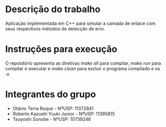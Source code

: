 # Descrição do trabalho
Aplicação implementada em C++ para simular a camada de enlace com seus respectivos métodos de detecção de erro.
# Instruções para execução
O repositório apresenta as diretivas *make all* para compilar, *make run* para compilar e executar e *make clean* para excluir o programa compilado e os *.o*.
# Integrantes do grupo
* Otávio Terra Roque - NºUSP: 11372841
* Roberto Kazushi Yuuki Junior - NºUSP: 11395815
* Tsuyoshi Sonobe - NºUSP: 10739246
